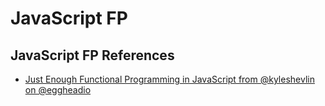 # JavaScript FP

## JavaScript FP References

- [Just Enough Functional Programming in JavaScript from @kyleshevlin on @eggheadio](https://egghead.io/courses/just-enough-functional-programming-in-javascript)
